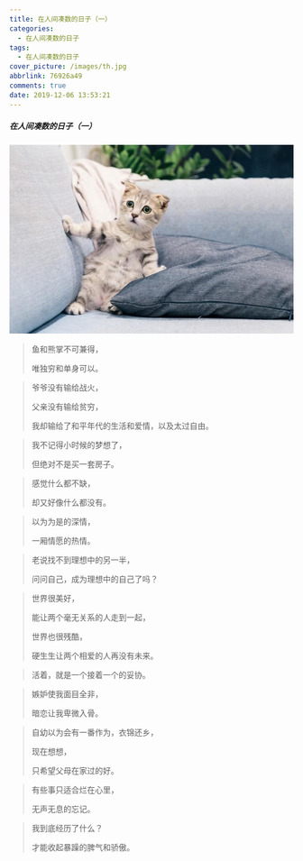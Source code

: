 ```yaml
---
title: 在人间凑数的日子（一）
categories: 
  - 在人间凑数的日子
tags:
  - 在人间凑数的日子
cover_picture: /images/th.jpg
abbrlink: 76926a49
comments: true
date: 2019-12-06 13:53:21
---
```


##### 在人间凑数的日子（一）

![12.5.1](/images/12.5.1.jpg)

> 鱼和熊掌不可兼得，
>
> 唯独穷和单身可以。

> 爷爷没有输给战火，
>
> 父亲没有输给贫穷，
>
> 我却输给了和平年代的生活和爱情，以及太过自由。

> 我不记得小时候的梦想了，
>
> 但绝对不是买一套房子。

>  感觉什么都不缺，
>
> 却又好像什么都没有。

> 以为为是的深情，
>
> 一厢情愿的热情。

> 老说找不到理想中的另一半，
>
> 问问自己，成为理想中的自己了吗？

> 世界很美好，
>
> 能让两个毫无关系的人走到一起，
>
> 世界也很残酷，
>
> 硬生生让两个相爱的人再没有未来。

> 活着，就是一个接着一个的妥协。
>

> 嫉妒使我面目全非，
>
> 暗恋让我卑微入骨。

> 自幼以为会有一番作为，衣锦还乡，
>
> 现在想想，
>
> 只希望父母在家过的好。

> 有些事只适合烂在心里，
>
> 无声无息的忘记。

> 我到底经历了什么？
>
> 才能收起暴躁的脾气和骄傲。

<link rel="stylesheet" href="https://cdn.jsdelivr.net/npm/aplayer@1.7.0/dist/APlayer.min.css">

<script src="https://cdn.jsdelivr.net/npm/aplayer@1.7.0/dist/APlayer.min.js"></script>
<script src="https://cdn.jsdelivr.net/npm/meting@1.1.0/dist/Meting.min.js"></script>
<div class="aplayer" data-id="402073804" data-server="netease" data-type="song" data-mode="random" data-autoplay="true"></div>
